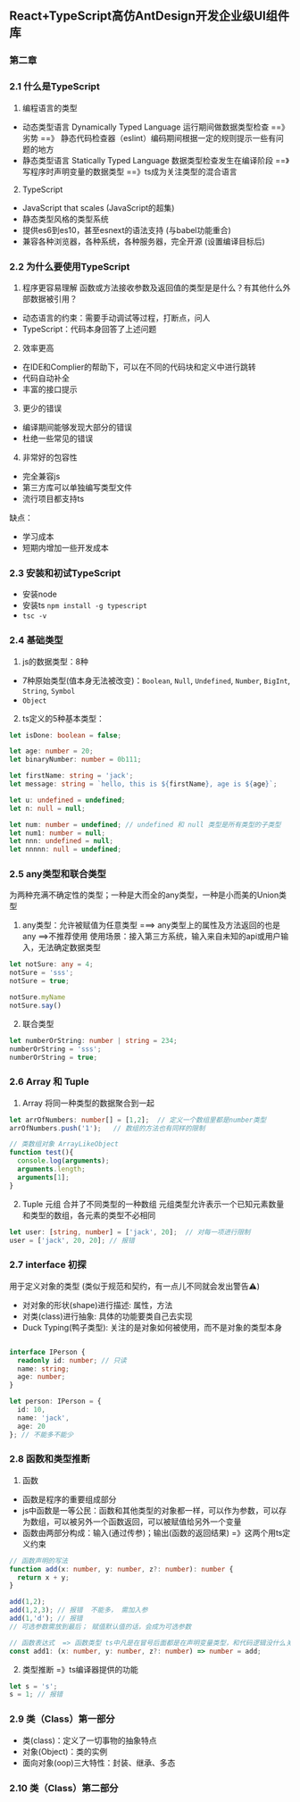 
## React+TypeScript高仿AntDesign开发企业级UI组件库

### 第二章

### 2.1 什么是TypeScript

1. 编程语言的类型
  - 动态类型语言 Dynamically Typed Language
    运行期间做数据类型检查  ==》 劣势  ==》 静态代码检查器（eslint）编码期间根据一定的规则提示一些有问题的地方
  - 静态类型语言 Statically Typed Language
    数据类型检查发生在编译阶段 ==》写程序时声明变量的数据类型 ==》ts成为关注类型的混合语言

2. TypeScript
  - JavaScript that scales (JavaScript的超集)
  - 静态类型风格的类型系统
  - 提供es6到es10，甚至esnext的语法支持   (与babel功能重合)
  - 兼容各种浏览器，各种系统，各种服务器，完全开源  (设置编译目标后)

### 2.2 为什么要使用TypeScript

1. 程序更容易理解
函数或方法接收参数及返回值的类型是是什么？有其他什么外部数据被引用？
- 动态语言的约束：需要手动调试等过程，打断点，问人
- TypeScript：代码本身回答了上述问题

2. 效率更高
- 在IDE和Complier的帮助下，可以在不同的代码块和定义中进行跳转
- 代码自动补全
- 丰富的接口提示

3. 更少的错误
- 编译期间能够发现大部分的错误
- 杜绝一些常见的错误

4. 非常好的包容性
- 完全兼容js
- 第三方库可以单独编写类型文件
- 流行项目都支持ts

缺点：
- 学习成本
- 短期内增加一些开发成本

### 2.3 安装和初试TypeScript

- 安装node
- 安装ts `npm install -g typescript`
- `tsc -v`

### 2.4 基础类型

1. js的数据类型：8种
  - 7种原始类型(值本身无法被改变)：`Boolean`, `Null`, `Undefined`, `Number`, `BigInt`, `String`, `Symbol`
  - `Object`

2. ts定义的5种基本类型：
```typescript
let isDone: boolean = false;

let age: number = 20;
let binaryNumber: number = 0b111;

let firstName: string = 'jack';
let message: string = `hello, this is ${firstName}, age is ${age}`;

let u: undefined = undefined;
let n: null = null;

let num: number = undefined; // undefined 和 null 类型是所有类型的子类型
let num1: number = null;
let nnn: undefined = null;
let nnnnn: null = undefined;
```

### 2.5 any类型和联合类型
为两种充满不确定性的类型；一种是大而全的any类型，一种是小而美的Union类型

1. any类型：允许被赋值为任意类型  ===> any类型上的属性及方法返回的也是any  ==>不推荐使用
使用场景：接入第三方系统，输入来自未知的api或用户输入，无法确定数据类型
```typescript
let notSure: any = 4;
notSure = 'sss';
notSure = true;

notSure.myName
notSure.say()
```

2. 联合类型

```typescript
let numberOrString: number | string = 234;
numberOrString = 'sss';
numberOrString = true;
```

### 2.6 Array 和 Tuple

1. Array
将同一种类型的数据聚合到一起
```typescript
let arrOfNumbers: number[] = [1,2];  // 定义一个数组里都是number类型
arrOfNumbers.push('1');   // 数组的方法也有同样的限制

// 类数组对象 ArrayLikeObject
function test(){
  console.log(arguments);
  arguments.length;
  arguments[1];
}
```

2. Tuple 元组
合并了不同类型的一种数组
元组类型允许表示一个已知元素数量和类型的数组，各元素的类型不必相同
```typescript
let user: [string, number] = ['jack', 20];  // 对每一项进行限制
user = ['jack', 20, 20]; // 报错
```

### 2.7 interface 初探
用于定义对象的类型 (类似于规范和契约，有一点儿不同就会发出警告⚠️)
- 对对象的形状(shape)进行描述: 属性，方法
- 对类(class)进行抽象: 具体的功能要类自己去实现
- Duck Typing(鸭子类型): 关注的是对象如何被使用，而不是对象的类型本身

```typescript

interface IPerson {
  readonly id: number; // 只读
  name: string;
  age: number;
}

let person: IPerson = {
  id: 10,
  name: 'jack',
  age: 20
}; // 不能多不能少
```

### 2.8 函数和类型推断

1. 函数
- 函数是程序的重要组成部分
- js中函数是一等公民：函数和其他类型的对象都一样，可以作为参数，可以存为数组，可以被另外一个函数返回，可以被赋值给另外一个变量
- 函数由两部分构成：输入(通过传参)；输出(函数的返回结果) =》这两个用ts定义约束

```typescript
// 函数声明的写法
function add(x: number, y: number, z?: number): number {
  return x + y;
}

add(1,2);
add(1,2,3); // 报错  不能多， 需加入参
add(1,'d'); // 报错
// 可选参数需放到最后； 赋值默认值的话，会成为可选参数

// 函数表达式  => 函数类型 ts中凡是在冒号后面都是在声明变量类型，和代码逻辑没什么关系 =》 函数类型的写法
const add1: (x: number, y: number, z?: number) => number = add;
```

2. 类型推断  =》ts编译器提供的功能
```typescript
let s = 's';
s = 1; // 报错
```

### 2.9 类（Class）第一部分
- 类(class)：定义了一切事物的抽象特点
- 对象(Object)：类的实例
- 面向对象(oop)三大特性：封装、继承、多态

### 2.10 类（Class）第二部分






















